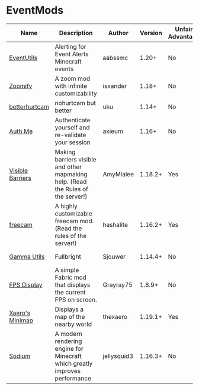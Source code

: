 # EventMods

| Name | Description | Author | Version | Unfair Advantage | License |
| ---- | ---- | ---- | ----- | ---- | ---- |
|[EventUtils](https://modrinth.com/mod/alerts)|Alerting for Event Alerts Minecraft events|aabssmc|1.20+|No|[MIT](/licenses/licenses.md#mit)|
|[Zoomify](https://modrinth.com/mod/zoomify)|A zoom mod with infinite customizability|isxander|1.18+|No|[LGPL-3.0](/licenses/licenses.md#lgpl-30)|
|[betterhurtcam](https://modrinth.com/mod/betterhurtcam) |nohurtcam but better|uku|1.14+|No|[MIT](/licenses/licenses.md#mit)|
|[Auth Me](https://modrinth.com/mod/auth-me)|Authenticate yourself and re-validate your session|axieum|1.16+|No|[MIT](/licenses/licenses.md#mit)|
|[Visible Barriers](https://modrinth.com/mod/visiblebarriers)|Making barriers visible and other mapmaking help. (Read the Rules of the server!)|AmyMialee|1.18.2+|Yes|[All Rights Reserved](/licenses/licenses.md#all-rights-reserved)|
|[freecam](https://modrinth.com/mod/freecam)|A highly customizable freecam mod. (Read the rules of the server!)|hashalite|1.16.2+|Yes|[MIT](/licenses/licenses.md#mit)|
|[Gamma Utils](https://modrinth.com/mod/gamma-utils)|Fullbright|Sjouwer|1.14.4+|No|[LGPL-3.0](/licenses/licenses.md#lgpl-30)|
|[FPS Display](https://modrinth.com/mod/fpsdisplay)|A simple Fabric mod that displays the current FPS on screen.|Grayray75|1.8.9+|No|[LGPL-3.0](/licenses/licenses.md#lgpl-30)|
|[Xaero's Minimap](https://modrinth.com/mod/xaeros-minimap)|Displays a map of the nearby world|thexaero|1.19.1+|Yes|[All Rights Reserved](/licenses/licenses.md#all-rights-reserved)|
|[Sodium](https://modrinth.com/mod/sodium)|A modern rendering engine for Minecraft which greatly improves performance|jellysquid3|1.16.3+|No|[All Rights Reserved](/licenses/licenses.md#all-rights-reserved)|
